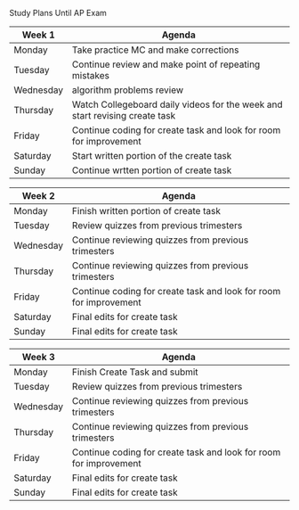 Study Plans Until AP Exam

|Week 1|Agenda|
|--------|---------|
|Monday|Take practice MC and make corrections|
|Tuesday|Continue review and make point of repeating mistakes|
|Wednesday|algorithm problems review|
|Thursday|Watch Collegeboard daily videos for the week and start revising create task|
|Friday|Continue coding for create task and look for room for improvement|
|Saturday|Start written portion of the create task|
|Sunday|Continue wrtten portion of create task|

|Week 2|Agenda|
|--------|---------|
|Monday|Finish written portion of create task|
|Tuesday|Review quizzes from previous trimesters|
|Wednesday|Continue reviewing quizzes from previous trimesters|
|Thursday|Continue reviewing quizzes from previous trimesters|
|Friday|Continue coding for create task and look for room for improvement|
|Saturday|Final edits for create task|
|Sunday|Final edits for create task|

|Week 3|Agenda|
|--------|---------|
|Monday|Finish Create Task and submit|
|Tuesday|Review quizzes from previous trimesters|
|Wednesday|Continue reviewing quizzes from previous trimesters|
|Thursday|Continue reviewing quizzes from previous trimesters|
|Friday|Continue coding for create task and look for room for improvement|
|Saturday|Final edits for create task|
|Sunday|Final edits for create task|
